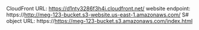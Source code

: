 CloudFront URL: https://d1nty3286f3h4i.cloudfront.net/
website endpoint: https://http://meg-123-bucket.s3-website.us-east-1.amazonaws.com/
S# object URL: https://https://meg-123-bucket.s3.amazonaws.com/index.html
